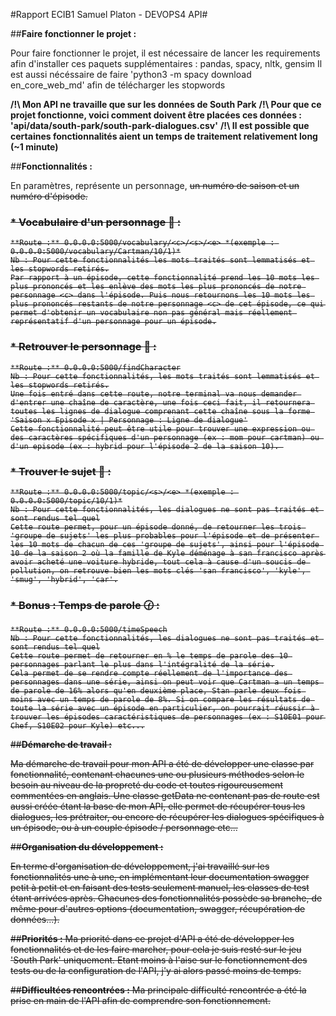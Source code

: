 #Rapport ECIB1 Samuel Platon - DEVOPS4 API# 



##**Faire fonctionner le projet :**

Pour faire fonctionner le projet, il est nécessaire de lancer les requirements afin d'installer ces paquets supplémentaires :
pandas, spacy, nltk, gensim
Il est aussi nécéssaire de faire 'python3 -m spacy download en_core_web_md' afin de télécharger les stopwords

**/!\ Mon API ne travaille que sur les données de South Park**
**/!\ Pour que ce projet fonctionne, voici comment doivent être placées ces données : 'api/data/south-park/south-park-dialogues.csv'**
**/!\ Il est possible que certaines fonctionnalités aient un temps de traitement relativement long (~1 minute)**


##**Fonctionnalités :** 

En paramètres, <c> représente un personnage, <s> un numéro de saison et <e> un numéro d'épisode.

### * Vocabulaire d'un personnage :speech_balloon: :

	**Route :** 0.0.0.0:5000/vocabulary/<c>/<s>/<e> *(exemple : 0.0.0.0:5000/vocabulary/Cartman/10/1)*
	Nb : Pour cette fonctionnalités les mots traités sont lemmatisés et les stopwords retirés.
	Par rapport à un épisode, cette fonctionnalité prend les 10 mots les plus prononcés et les enlève des mots les plus prononcés de notre personnage <c> dans l'épisode. Puis nous retournons les 10 mots les plus prononcés restants de notre personnage <c> de cet épisode, ce qui permet d'obtenir un vocabulaire non pas général mais réellement représentatif d'un personnage pour un épisode.

### * Retrouver le personnage :eyes: : 
	**Route :** 0.0.0.0:5000/findCharacter
	Nb : Pour cette fonctionnalités, les mots traités sont lemmatisés et les stopwords retirés.
	Une fois entré dans cette route, notre terminal va nous demander d'entrer une chaîne de caractère, une fois ceci fait, il retournera toutes les lignes de dialogue comprenant cette chaîne sous la forme 'Saison x Episode x | Personnage : Ligne de dialogue'
	Cette fonctionnalité peut être utile pour trouver une expression ou des caractères spécifiques d'un personnage (ex : mom pour cartman) ou d'un episode (ex : hybrid pour l'épisode 2 de la saison 10). 

### * Trouver le sujet :book: :
	**Route :** 0.0.0.0:5000/topic/<s>/<e> *(exemple : 0.0.0.0:5000/topic/10/1)*
	Nb : Pour cette fonctionnalités, les dialogues ne sont pas traités et sont rendus tel quel
	Cette route permet, pour un épisode donné, de retourner les trois 'groupe de sujets' les plus probables pour l'épisode et de présenter les 10 mots de chacun de ces 'groupe de sujets', ainsi pour l'épisode 10 de la saison 2 où la famille de Kyle déménage à san francisco après avoir acheté une voiture hybride, tout cela à cause d'un soucis de pollution, on retrouve bien les mots clés 'san francisco', 'kyle', 'smug', 'hybrid', 'car'.

### * Bonus : Temps de parole :clock130: :  
	**Route :** 0.0.0.0:5000/timeSpeech
	Nb : Pour cette fonctionnalités, les dialogues ne sont pas traités et sont rendus tel quel
	Cette route permet de retourner en % le temps de parole des 10 personnages parlant le plus dans l'intégralité de la série.
	Cela permet de se rendre compte réellement de l'importance des personnages dans une série, ainsi on peut voir que Cartman a un temps de parole de 16% alors qu'en deuxième place, Stan parle deux fois moins avec un temps de parole de 8%. Si on compare les résultats de toute la série avec un épisode en particulier, on pourrait réussir à trouver les épisodes caractéristiques de personnages (ex : S10E01 pour Chef, S10E02 pour Kyle) etc...

##**Démarche de travail :**

Ma démarche de travail pour mon API a été de développer une classe par fonctionnalité, contenant chacunes une ou plusieurs méthodes selon le besoin au niveau de la propreté du code et toutes rigoureusement commentées en anglais. Une classe getData ne contenant pas de route est aussi créée étant la base de mon API, elle permet de récupérer tous les dialogues, les prétraiter, ou encore de récupérer les dialogues spécifiques à un épisode, ou à un couple épisode / personnage etc...

##**Organisation du développement :**

En terme d'organisation de développement, j'ai travaillé sur les fonctionnalités une à une, en implémentant leur documentation swagger petit à petit et en faisant des tests seulement manuel, les classes de test étant arrivées après. Chacunes des fonctionnalités possède sa branche, de même pour d'autres options (documentation, swagger, récupération de données...).

##**Priorités :**
Ma priorité dans ce projet d'API a été de développer les fonctionnalités et de les faire marcher, pour cela je suis resté sur le jeu 'South Park' uniquement. Etant moins à l'aise sur le fonctionnement des tests ou de la configuration de l'API, j'y ai alors passé moins de temps.

##**Difficultées rencontrées :**
Ma principale difficulté rencontrée a été la prise en main de l'API afin de comprendre son fonctionnement.